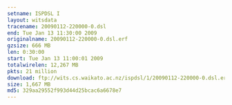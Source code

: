 ```yaml
---
setname: ISPDSL I
layout: witsdata
tracename: 20090112-220000-0.dsl
end: Tue Jan 13 11:30:00 2009
originalname: 20090112-220000-0.dsl.erf
gzsize: 666 MB
len: 0:30:00
start: Tue Jan 13 11:00:01 2009
totalwirelen: 12,267 MB
pkts: 21 million
download: ftp://wits.cs.waikato.ac.nz/ispdsl/1/20090112-220000-0.dsl.erf.gz
size: 1,667 MB
md5: 329aa29552f993d44d25bcac6a6678e7
---
```

